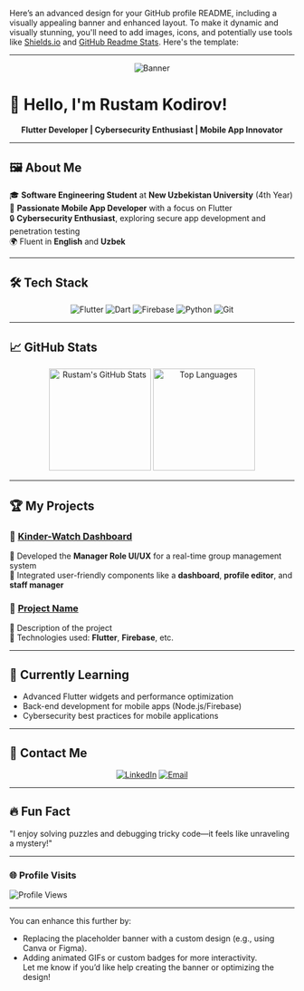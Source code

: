 Here’s an advanced design for your GitHub profile README, including a visually appealing banner and enhanced layout. To make it dynamic and visually stunning, you'll need to add images, icons, and potentially use tools like [Shields.io](https://shields.io/) and [GitHub Readme Stats](https://github.com/anuraghazra/github-readme-stats). Here's the template:  

---

<!-- Add a banner image -->
<p align="center">
  <img src="https://media.licdn.com/dms/image/v2/D4D16AQEVe_He8H6VAQ/profile-displaybackgroundimage-shrink_350_1400/profile-displaybackgroundimage-shrink_350_1400/0/1687975596634?e=1743033600&v=beta&t=4sORvCVSWl4VI7DtWShktR9PxU1wNxLIQxJb8-OYE94" alt="Banner" />
</p>  

# 🌟 **Hello, I'm Rustam Kodirov!**  

<p align="center">  
  <b>Flutter Developer | Cybersecurity Enthusiast | Mobile App Innovator</b>  
</p>  

---

## 🖼️ **About Me**  

🎓 **Software Engineering Student** at **New Uzbekistan University** (4th Year)  
📱 **Passionate Mobile App Developer** with a focus on Flutter  
🔒 **Cybersecurity Enthusiast**, exploring secure app development and penetration testing  
🌍 Fluent in **English** and **Uzbek**  

---

## 🛠️ **Tech Stack**  

<div align="center">  
  <img src="https://img.shields.io/badge/Flutter-%2302569B.svg?style=for-the-badge&logo=flutter&logoColor=white" alt="Flutter" />  
  <img src="https://img.shields.io/badge/Dart-%230175C2.svg?style=for-the-badge&logo=dart&logoColor=white" alt="Dart" />  
  <img src="https://img.shields.io/badge/Firebase-%23FFCA28.svg?style=for-the-badge&logo=firebase&logoColor=black" alt="Firebase" />  
  <img src="https://img.shields.io/badge/Python-%233776AB.svg?style=for-the-badge&logo=python&logoColor=white" alt="Python" />  
  <img src="https://img.shields.io/badge/Git-%23F05033.svg?style=for-the-badge&logo=git&logoColor=white" alt="Git" />  
</div>  

---

## 📈 **GitHub Stats**  

<div align="center">  
  <img src="https://github-readme-stats.vercel.app/api?username=yourusername&show_icons=true&theme=radical" alt="Rustam's GitHub Stats" height="180px" />  
  <img src="https://github-readme-stats.vercel.app/api/top-langs/?username=yourusername&layout=compact&theme=radical" alt="Top Languages" height="180px" />  
</div>  

---

## 🏆 **My Projects**  

### 📌 [Kinder-Watch Dashboard](https://github.com/yourusername/kinder-watch)  
🔹 Developed the **Manager Role UI/UX** for a real-time group management system  
🔹 Integrated user-friendly components like a **dashboard**, **profile editor**, and **staff manager**  

### 📌 [Project Name](https://github.com/yourusername/project-link)  
🔹 Description of the project  
🔹 Technologies used: **Flutter**, **Firebase**, etc.  

---

## 🌱 **Currently Learning**  

- Advanced Flutter widgets and performance optimization  
- Back-end development for mobile apps (Node.js/Firebase)  
- Cybersecurity best practices for mobile applications  

---

## 💬 **Contact Me**  

<div align="center">  
  <a href="https://linkedin.com/in/yourusername" target="_blank"><img src="https://img.shields.io/badge/LinkedIn-%230077B5.svg?style=for-the-badge&logo=linkedin&logoColor=white" alt="LinkedIn" /></a>  
  <a href="mailto:your.email@example.com" target="_blank"><img src="https://img.shields.io/badge/Email-D14836?style=for-the-badge&logo=gmail&logoColor=white" alt="Email" /></a>  
</div>  

---

## 🔥 **Fun Fact**  

"I enjoy solving puzzles and debugging tricky code—it feels like unraveling a mystery!"  

---

### 🌐 **Profile Visits**  
![Profile Views](https://komarev.com/ghpvc/?username=yourusername&color=blue&style=flat-square)  

---

You can enhance this further by:  
- Replacing the placeholder banner with a custom design (e.g., using Canva or Figma).  
- Adding animated GIFs or custom badges for more interactivity.  
Let me know if you’d like help creating the banner or optimizing the design!
